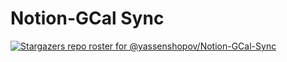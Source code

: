 # Notion-GCal Sync

[![Stargazers repo roster for @yassenshopov/Notion-GCal-Sync](https://github.com/yassenshopov/Notion-GCal-Sync)](https://github.com/USERNAME/REPO_NAME/stargazers)
